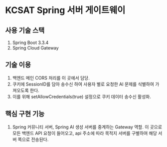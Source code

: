 # KCSAT Spring 서버 게이트웨이

## 사용 기술 스택
1. Spring Boot 3.3.4
2. Spring Cloud Gateway

## 기술 이용
1. 백엔드 메인 CORS 처리를 이 곳에서 담당.
2. 쿠키에 SessionID를 담아 송수신 하여 사용자 별로 요청한 AI 문제를 식별하여 가져오도록 한다.
3. 이를 위해 setAllowCredentials(true) 설정으로 쿠키 데이터 송수신 활성화.

## 핵심 구현 기능
1. Spring 커뮤니티 서버, Spring AI 생성 서버를 중계하는 Gateway 역할. 이 곳으로 모든 백엔드 API 요청이 들어오고, api 주소에 따라 목적지 서버를 구별하여 해당 서버 쪽으로 전송된다.